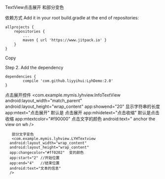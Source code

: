 
TextView点击展开  和部分变色



  依赖方式
Add it in your root build.gradle at the end of repositories:

	allprojects {
		repositories {
			...
			maven { url 'https://www.jitpack.io' }
		}
	}
Copy

Step 2. Add the dependency

	dependencies {
	        compile 'com.github.liyyihui:LyhDemo:2.0'
	}
   点击展开控件
 <com.example.mymis.lyhview.InfoTextView
      android:layout_width="match_parent"
      android:layout_height="wrap_content"
      app:showend="20"   显示字符串的长度
      app:mtext="点击展开"  默认是  点击展开
      app:mhidetext="点击收缩"   默认是点击收缩
      app:mtextcolor="#f90000"   点击文字的颜色
      android:text="    anchor the view on wh
          />
      
       部分文字变色  
       <com.example.mymis.lyhview.LYHTextview
      android:layout_width="wrap_content"
      android:layout_height="wrap_content"
      app:changecolor="#ff0202"  变的颜色
      app:start="2" //开始位置
      app:end="4"   //结束位置
      android:text="文本的信息"
      />
